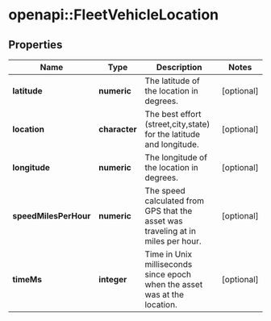 # openapi::FleetVehicleLocation

## Properties
Name | Type | Description | Notes
------------ | ------------- | ------------- | -------------
**latitude** | **numeric** | The latitude of the location in degrees. | [optional] 
**location** | **character** | The best effort (street,city,state) for the latitude and longitude. | [optional] 
**longitude** | **numeric** | The longitude of the location in degrees. | [optional] 
**speedMilesPerHour** | **numeric** | The speed calculated from GPS that the asset was traveling at in miles per hour. | [optional] 
**timeMs** | **integer** | Time in Unix milliseconds since epoch when the asset was at the location. | [optional] 


